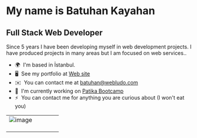 [](https://user-images.githubusercontent.com/18350557/176309783-0785949b-9127-417c-8b55-ab5a4333674e.gif)My name is Batuhan Kayahan
=======================================================================================================================================

Full Stack Web Developer
------------------------

Since 5 years I have been developing myself in web development projects. I have produced projects in many areas but I am focused on web services..

* 🌍  I'm based in İstanbul.
* 🖥️  See my portfolio at [Web site](http://webludo.com)
* ✉️  You can contact me at [batuhan@webludo.com](mailto:batuhan@webludo.com)
* 🚀  I'm currently working on [Patika Bootcamp](http://patika.dev)
* ⚡  You can contact me for anything you are curious about (I  won't eat you)


|   	|   	|   	|   	|   	|
|---	|---	|---	|---	|---	|
|  ![image](https://github.com/batuhanlog/batuhanlog/assets/82649079/95d41c0e-c005-4350-afa2-51d8b739c916)
 	|   	|   	|   	|   	|
|   	|   	|   	|   	|   	|
|   	|   	|   	|   	|   	|



